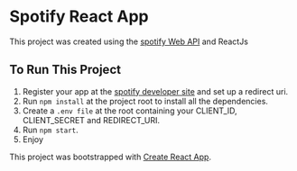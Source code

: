 # Spotify React App
This project was created using the [spotify Web API](https://developer.spotify.com/documentation/web-api/) and ReactJs

## To Run This Project
1. Register your app at the [spotify developer site](https://developer.spotify.com) and set up a redirect uri.
2. Run `npm install` at the project root to install all the dependencies.
3. Create a `.env file` at the root containing your CLIENT_ID, CLIENT_SECRET and REDIRECT_URI.
4. Run `npm start`.
5. Enjoy

This project was bootstrapped with [Create React App](https://github.com/facebook/create-react-app).
